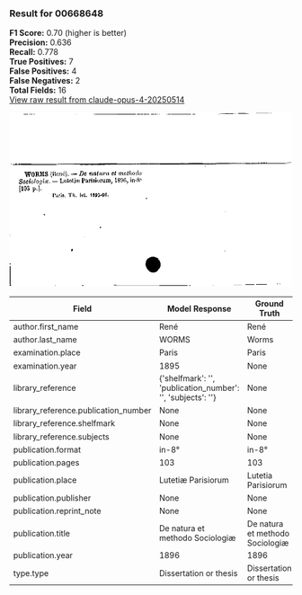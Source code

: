 ### Result for 00668648
**F1 Score:** 0.70 (higher is better)<br>**Precision:** 0.636<br>**Recall:** 0.778<br>**True Positives:** 7<br>**False Positives:** 4<br>**False Negatives:** 2<br>**Total Fields:** 16<br>[View raw result from claude-opus-4-20250514](https://github.com/RISE-UNIBAS/humanities_data_benchmark/blob/main/results/2025-09-02/T0147/request_T0147_00668648.json)

<img src="https://github.com/RISE-UNIBAS/humanities_data_benchmark/blob/main/benchmarks/zettelkatalog/images/00668648.jpg?raw=true" alt="00668648" width="600px">

| Field | Model Response | Ground Truth | Fuzzy Score | Match |
|-------|----------------|--------------|-------------|-------|
| author.first_name | René | René | 1.000 | ✅ |
| author.last_name | WORMS | Worms | 0.200 | ❌ |
| examination.place | Paris | Paris | 1.000 | ✅ |
| examination.year | 1895 | None | 0.000 | ❌ |
| library_reference | {'shelfmark': '', 'publication_number': '', 'subjects': ''} | None | 0.000 | ❌ |
| library_reference.publication_number | None | None | 1.000 | ✅ |
| library_reference.shelfmark | None | None | 1.000 | ✅ |
| library_reference.subjects | None | None | 1.000 | ✅ |
| publication.format | in-8° | in-8° | 1.000 | ✅ |
| publication.pages | 103 | 103 | 1.000 | ✅ |
| publication.place | Lutetiæ Parisiorum | Lutetia Parisiorum | 0.944 | ❌ |
| publication.publisher | None | None | 1.000 | ✅ |
| publication.reprint_note | None | None | 1.000 | ✅ |
| publication.title | De natura et methodo Sociologiæ | De natura et methodo Sociologiæ | 1.000 | ✅ |
| publication.year | 1896 | 1896 | 1.000 | ✅ |
| type.type | Dissertation or thesis | Dissertation or thesis | 1.000 | ✅ |
